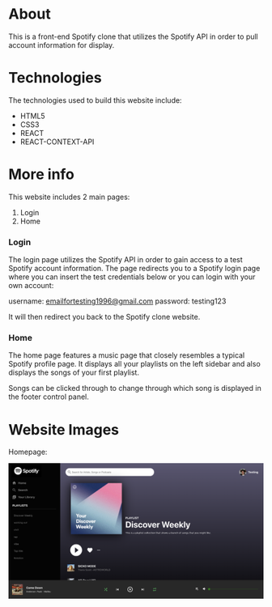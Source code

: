 # About

This is a front-end Spotify clone that utilizes the Spotify API in order to pull account information for display.

# Technologies

The technologies used to build this website include:

- HTML5
- CSS3
- REACT
- REACT-CONTEXT-API

# More info

This website includes 2 main pages:

1. Login
2. Home

### Login

The login page utilizes the Spotify API in order to gain access to a test Spotify account information. The page redirects you to a Spotify login page where you can insert the test credentials below or you can login with your own account:

username: emailfortesting1996@gmail.com
password: testing123

It will then redirect you back to the Spotify clone website.

### Home

The home page features a music page that closely resembles a typical Spotify profile page. It displays all your playlists on the left sidebar and also displays the songs of your first playlist.

Songs can be clicked through to change through which song is displayed in the footer control panel.

# Website Images

Homepage:

![](images/home.png)
